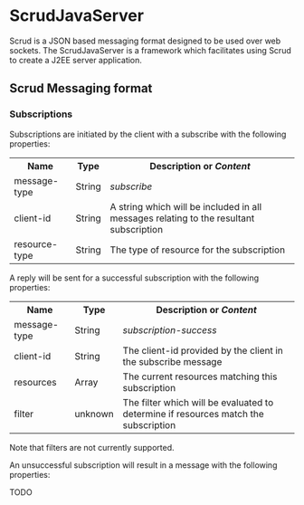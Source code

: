 ScrudJavaServer
===============

Scrud is a JSON based messaging format designed to be used over web sockets.  The ScrudJavaServer is a framework which facilitates using Scrud to create a J2EE server application.

Scrud Messaging format
----------------------

### Subscriptions ###

Subscriptions are initiated by the client with a subscribe with the following properties:

<table>
  <tr>
    <th>Name</th>
    <th>Type</th>
    <th>Description or <em>Content</em></th>
  </tr>
  <tr>
    <td>message-type</td>
    <td>String</td>
    <td><em>subscribe</em></td>
  </tr>
  <tr>
    <td>client-id</td>
    <td>String</td>
    <td>A string which will be included in all messages relating to the resultant subscription</td>
  </tr>
  <tr>
    <td>resource-type</td>
    <td>String</td>
    <td>The type of resource for the subscription</td>
  </tr>
</table>

A reply will be sent for a successful subscription with the following properties:

<table>
  <tr>
    <th>Name</th>
    <th>Type</th>
    <th>Description or <em>Content</em></th>
  </tr>
  <tr>
    <td>message-type</td>
    <td>String</td>
    <td><em>subscription-success</em></td>
  </tr>
  <tr>
    <td>client-id</td>
    <td>String</td>
    <td>The client-id provided by the client in the subscribe message</td>
  </tr>
  <tr>
    <td>resources</td>
    <td>Array</td>
    <td>The current resources matching this subscription</td>
  </tr>
  <tr>
    <td>filter</td>
    <td>unknown</td>
    <td>The filter which will be evaluated to determine if resources match the subscription</td>
  </tr>
</table>

Note that filters are not currently supported.

An unsuccessful subscription will result in a message with the following properties:

TODO




